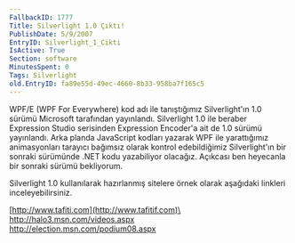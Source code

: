 ```yaml
---
FallbackID: 1777
Title: Silverlight 1.0 Çıktı!
PublishDate: 5/9/2007
EntryID: Silverlight_1_Cikti
IsActive: True
Section: software
MinutesSpent: 0
Tags: Silverlight
old.EntryID: fa89e55d-49ec-4660-8b33-958ba7f165c5
---
```

WPF/E (WPF For Everywhere) kod adı ile tanıştığımız Silverlight'ın 1.0
sürümü Microsoft tarafından yayınlandı. Silverlight 1.0 ile beraber
Expression Studio serisinden Expression Encoder'a ait de 1.0 sürümü
yayınlandı. Arka planda JavaScript kodları yazarak WPF ile yarattığımız
animasyonları tarayıcı bağımsız olarak kontrol edebildiğimiz
Silverlight'ın bir sonraki sürümünde .NET kodu yazabiliyor olacağız.
Açıkcası ben heyecanla bir sonraki sürümü bekliyorum.

Silverlight 1.0 kullanılarak hazırlanmış sitelere örnek olarak aşağıdaki
linkleri inceleyebilirsiniz.

[http://www.tafiti.com](http://www.tafitif.com)\
 <http://halo3.msn.com/videos.aspx>\
 <http://election.msn.com/podium08.aspx>


